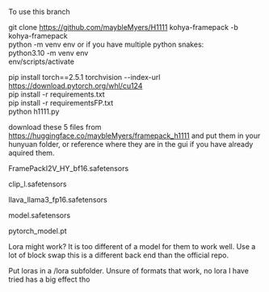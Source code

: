 To use this branch  

git clone https://github.com/maybleMyers/H1111 kohya-framepack -b kohya-framepack  
python -m venv env  or if you have multiple python snakes:  
python3.10 -m venv env   
env/scripts/activate  

pip install torch==2.5.1 torchvision --index-url https://download.pytorch.org/whl/cu124  
pip install -r requirements.txt  
pip install -r requirementsFP.txt  
python h1111.py  

download these 5 files from https://huggingface.co/maybleMyers/framepack_h1111 and put them in your hunyuan folder, or reference where they are in the gui if you have already aquired them.  

FramePackI2V_HY_bf16.safetensors  

clip_l.safetensors  

llava_llama3_fp16.safetensors  

model.safetensors  

pytorch_model.pt  

Lora might work? It is too different of a model for them to work well.  Use a lot of block swap this is a different back end than the official repo.   

Put loras in a /lora subfolder. Unsure of formats that work, no lora I have tried has a big effect tho  